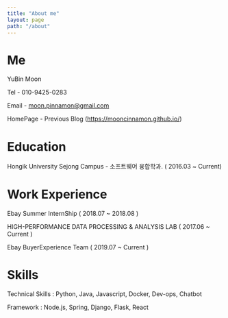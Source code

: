 ```yaml
---
title: "About me"
layout: page
path: "/about"
---
```


# Me

YuBin Moon

Tel - 010-9425-0283

Email - moon.pinnamon@gmail.com

HomePage - Previous Blog (https://mooncinnamon.github.io/)

# Education

Hongik University Sejong Campus - 소프트웨어 융합학과. ( 2016.03 ~ Current)

# Work Experience

Ebay Summer InternShip ( 2018.07 ~ 2018.08 )

HIGH-PERFORMANCE DATA PROCESSING & ANALYSIS LAB ( 2017.06 ~ Current )

Ebay BuyerExperience Team ( 2019.07 ~ Current )

# Skills

Technical Skills : Python, Java, Javascript, Docker, Dev-ops, Chatbot

Framework : Node.js, Spring, Django, Flask, React
